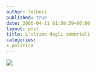 ```yaml
---
author: leibniz
published: true
date: 2006-04-11 01:59:59+00:00
layout: post
title: L'ultimo degli immortali
categories:
- politica
---
```


[![](http://www.leibniz-blogs.it/gallery/mb.jpg)](http://www.lastampa.it/cmstp/rubriche/girata.asp?ID_articolo=825&ID_blog=25&ID_sezione=29#)

